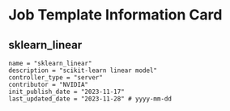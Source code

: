 # Job Template Information Card

## sklearn_linear
    name = "sklearn_linear"
    description = "scikit-learn linear model" 
    controller_type = "server"
    contributor = "NVIDIA"
    init_publish_date = "2023-11-17"
    last_updated_date = "2023-11-28" # yyyy-mm-dd
